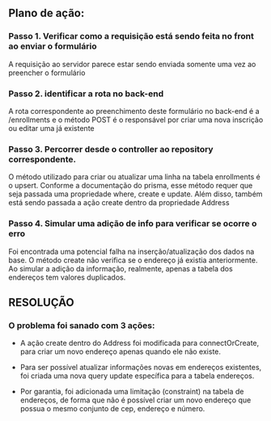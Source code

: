 ## Plano de ação:

### Passo 1. Verificar como a requisição está sendo feita no front ao enviar o formulário

A requisição ao servidor parece estar sendo enviada somente uma vez ao preencher o formulário

### Passo 2. identificar a rota no back-end 

A rota correspondente ao preenchimento deste formulário no back-end é a /enrollments e o método POST é o responsável por criar uma nova inscrição ou editar uma já existente 

### Passo 3. Percorrer desde o controller ao repository correspondente.

O método utilizado para criar ou atualizar uma linha na tabela enrollments é o upsert. Conforme a documentação do prisma, esse método requer que seja passada uma propriedade where, create e update. 
Além disso, também está sendo passada a ação create dentro da propriedade Address

### Passo 4. Simular uma adição de info para verificar se ocorre o erro

Foi encontrada uma potencial falha na inserção/atualização dos dados na base. O método create não verifica se o endereço já existia anteriormente. 
Ao simular a adição da informação, realmente, apenas a tabela dos endereços tem valores duplicados.
	


## RESOLUÇÃO

### O problema foi sanado com 3 ações:

- A ação create dentro do Address foi modificada para connectOrCreate, para criar um novo endereço apenas quando ele não existe.
	
- Para ser possível atualizar informações novas em endereços existentes, foi criada uma nova query update específica para a tabela endereços.
	
- Por garantia, foi adicionada uma limitação (constraint) na tabela de endereços, de forma que não é possível criar um novo endereço que possua o mesmo conjunto de cep, endereço e número.

